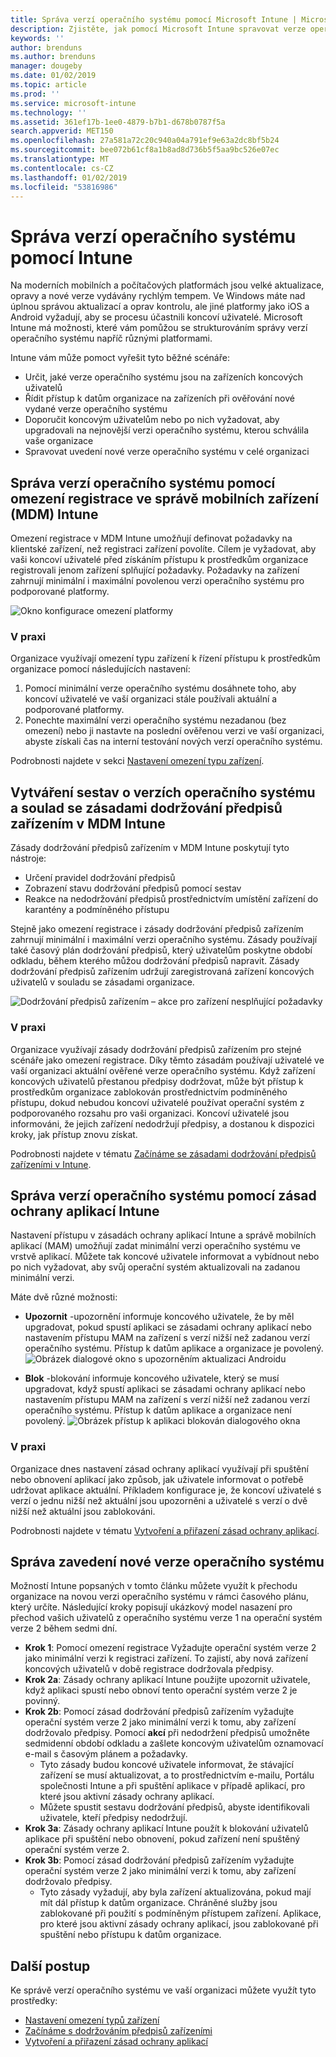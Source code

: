 ```yaml
---
title: Správa verzí operačního systému pomocí Microsoft Intune | Microsoft Intune
description: Zjistěte, jak pomocí Microsoft Intune spravovat verze operačního systému napříč platformami.
keywords: ''
author: brenduns
ms.author: brenduns
manager: dougeby
ms.date: 01/02/2019
ms.topic: article
ms.prod: ''
ms.service: microsoft-intune
ms.technology: ''
ms.assetid: 361ef17b-1ee0-4879-b7b1-d678b0787f5a
search.appverid: MET150
ms.openlocfilehash: 27a581a72c20c940a04a791ef9e63a2dc8bf5b24
ms.sourcegitcommit: bee072b61cf8a1b8ad8d736b5f5aa9bc526e07ec
ms.translationtype: MT
ms.contentlocale: cs-CZ
ms.lasthandoff: 01/02/2019
ms.locfileid: "53816986"
---
```

# <a name="manage-operating-system-versions-with-intune"></a>Správa verzí operačního systému pomocí Intune
Na moderních mobilních a počítačových platformách jsou velké aktualizace, opravy a nové verze vydávány rychlým tempem. Ve Windows máte nad úplnou správou aktualizací a oprav kontrolu, ale jiné platformy jako iOS a Android vyžadují, aby se procesu účastnili koncoví uživatelé.  Microsoft Intune má možnosti, které vám pomůžou se strukturováním správy verzí operačního systému napříč různými platformami.

Intune vám může pomoct vyřešit tyto běžné scénáře: 
- Určit, jaké verze operačního systému jsou na zařízeních koncových uživatelů
- Řídit přístup k datům organizace na zařízeních při ověřování nové vydané verze operačního systému
- Doporučit koncovým uživatelům nebo po nich vyžadovat, aby upgradovali na nejnovější verzi operačního systému, kterou schválila vaše organizace
- Spravovat uvedení nové verze operačního systému v celé organizaci
  
## <a name="operating-system-version-control-using-intune-mobile-device-management-mdm-enrollment-restrictions"></a>Správa verzí operačního systému pomocí omezení registrace ve správě mobilních zařízení (MDM) Intune
Omezení registrace v MDM Intune umožňují definovat požadavky na klientské zařízení, než registraci zařízení povolíte. Cílem je vyžadovat, aby vaši koncoví uživatelé před získáním přístupu k prostředkům organizace registrovali jenom zařízení splňující požadavky. Požadavky na zařízení zahrnují minimální i maximální povolenou verzi operačního systému pro podporované platformy.
 
![Okno konfigurace omezení platformy](./media/os-version-platform-configurations.png) 
 
### <a name="in-practice"></a>V praxi
Organizace využívají omezení typu zařízení k řízení přístupu k prostředkům organizace pomocí následujících nastavení: 
1. Pomocí minimální verze operačního systému dosáhnete toho, aby koncoví uživatelé ve vaší organizaci stále používali aktuální a podporované platformy. 
2. Ponechte maximální verzi operačního systému nezadanou (bez omezení) nebo ji nastavte na poslední ověřenou verzi ve vaší organizaci, abyste získali čas na interní testování nových verzí operačního systému.

Podrobnosti najdete v sekci [Nastavení omezení typu zařízení](https://docs.microsoft.com/intune/enrollment-restrictions-set#set-device-type-restrictions).
 
## <a name="operating-system-version-reporting-and-compliance-with-intune-mdm-device-compliance-policies"></a>Vytváření sestav o verzích operačního systému a soulad se zásadami dodržování předpisů zařízením v MDM Intune
Zásady dodržování předpisů zařízením v MDM Intune poskytují tyto nástroje: 
- Určení pravidel dodržování předpisů
- Zobrazení stavu dodržování předpisů pomocí sestav
- Reakce na nedodržování předpisů prostřednictvím umístění zařízení do karantény a podmíněného přístupu

Stejně jako omezení registrace i zásady dodržování předpisů zařízením zahrnují minimální i maximální verzi operačního systému. Zásady používají také časový plán dodržování předpisů, který uživatelům poskytne období odkladu, během kterého můžou dodržování předpisů napravit. Zásady dodržování předpisů zařízením udržují zaregistrovaná zařízení koncových uživatelů v souladu se zásadami organizace.

![Dodržování předpisů zařízením – akce pro zařízení nesplňující požadavky](./media/os-version-actions-noncompliance.png) 

### <a name="in-practice"></a>V praxi
Organizace využívají zásady dodržování předpisů zařízením pro stejné scénáře jako omezení registrace. Díky těmto zásadám používají uživatelé ve vaší organizaci aktuální ověřené verze operačního systému. Když zařízení koncových uživatelů přestanou předpisy dodržovat, může být přístup k prostředkům organizace zablokován prostřednictvím podmíněného přístupu, dokud nebudou koncoví uživatelé používat operační systém z podporovaného rozsahu pro vaši organizaci. Koncoví uživatelé jsou informováni, že jejich zařízení nedodržují předpisy, a dostanou k dispozici kroky, jak přístup znovu získat.   

Podrobnosti najdete v tématu [Začínáme se zásadami dodržování předpisů zařízeními v Intune](https://docs.microsoft.com/intune/device-compliance-get-started).
 
## <a name="operating-system-version-controls-using-intune-app-protection-policies"></a>Správa verzí operačního systému pomocí zásad ochrany aplikací Intune    
Nastavení přístupu v zásadách ochrany aplikací Intune a správě mobilních aplikací (MAM) umožňují zadat minimální verzi operačního systému ve vrstvě aplikací. Můžete tak koncové uživatele informovat a vybídnout nebo po nich vyžadovat, aby svůj operační systém aktualizovali na zadanou minimální verzi.
 
Máte dvě různé možnosti: 
- **Upozornit** -upozornění informuje koncového uživatele, že by měl upgradovat, pokud spustí aplikaci se zásadami ochrany aplikací nebo nastavením přístupu MAM na zařízení s verzí nižší než zadanou verzí operačního systému. Přístup k datům aplikace a organizace je povolený.
  ![Obrázek dialogové okno s upozorněním aktualizaci Androidu](./media/os-version-update-warning.png) 

- **Blok** -blokování informuje koncového uživatele, který se musí upgradovat, když spustí aplikaci se zásadami ochrany aplikací nebo nastavením přístupu MAM na zařízení s verzí nižší než zadanou verzí operačního systému. Přístup k datům aplikace a organizace není povolený.
  ![Obrázek přístup k aplikaci blokován dialogového okna](./media/os-version-access-blocked.png)

### <a name="in-practice"></a>V praxi
Organizace dnes nastavení zásad ochrany aplikací využívají při spuštění nebo obnovení aplikací jako způsob, jak uživatele informovat o potřebě udržovat aplikace aktuální. Příkladem konfigurace je, že koncoví uživatelé s verzí o jednu nižší než aktuální jsou upozorněni a uživatelé s verzí o dvě nižší než aktuální jsou zablokováni.
 
Podrobnosti najdete v tématu [Vytvoření a přiřazení zásad ochrany aplikací](https://docs.microsoft.com/intune/app-protection-policies).

## <a name="managing-a-new-operating-system-version-rollout"></a>Správa zavedení nové verze operačního systému
Možností Intune popsaných v tomto článku můžete využít k přechodu organizace na novou verzi operačního systému v rámci časového plánu, který určíte. Následující kroky popisují ukázkový model nasazení pro přechod vašich uživatelů z operačního systému verze 1 na operační systém verze 2 během sedmi dní.
- **Krok 1**: Pomocí omezení registrace Vyžadujte operační systém verze 2 jako minimální verzi k registraci zařízení. To zajistí, aby nová zařízení koncových uživatelů v době registrace dodržovala předpisy.
- **Krok 2a**: Zásady ochrany aplikací Intune použijte upozornit uživatele, když aplikaci spustí nebo obnoví tento operační systém verze 2 je povinný.
- **Krok 2b**: Pomocí zásad dodržování předpisů zařízením vyžadujte operační systém verze 2 jako minimální verzi k tomu, aby zařízení dodržovalo předpisy. Pomocí **akcí** při nedodržení předpisů umožněte sedmidenní období odkladu a zašlete koncovým uživatelům oznamovací e-mail s časovým plánem a požadavky.
  -  Tyto zásady budou koncové uživatele informovat, že stávající zařízení se musí aktualizovat, a to prostřednictvím e-mailu, Portálu společnosti Intune a při spuštění aplikace v případě aplikací, pro které jsou aktivní zásady ochrany aplikací.
  - Můžete spustit sestavu dodržování předpisů, abyste identifikovali uživatele, kteří předpisy nedodržují. 
- **Krok 3a**: Zásady ochrany aplikací Intune použít k blokování uživatelů aplikace při spuštění nebo obnovení, pokud zařízení není spuštěný operační systém verze 2.
- **Krok 3b**: Pomocí zásad dodržování předpisů zařízením vyžadujte operační systém verze 2 jako minimální verzi k tomu, aby zařízení dodržovalo předpisy.
  - Tyto zásady vyžadují, aby byla zařízení aktualizována, pokud mají mít dál přístup k datům organizace. Chráněné služby jsou zablokované při použití s podmíněným přístupem zařízení. Aplikace, pro které jsou aktivní zásady ochrany aplikací, jsou zablokované při spuštění nebo přístupu k datům organizace.

## <a name="next-steps"></a>Další postup
Ke správě verzí operačního systému ve vaší organizaci můžete využít tyto prostředky: 

- [Nastavení omezení typů zařízení](https://docs.microsoft.com/intune/enrollment-restrictions-set#set-device-type-restrictions)
- [Začínáme s dodržováním předpisů zařízeními](https://docs.microsoft.com/intune/device-compliance-get-started)
- [Vytvoření a přiřazení zásad ochrany aplikací](https://docs.microsoft.com/intune/app-protection-policies)
